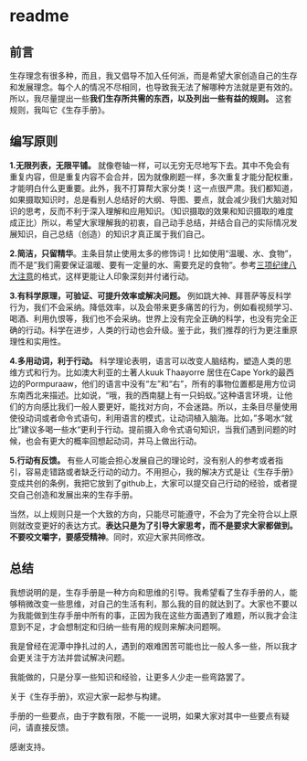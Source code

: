  
 # readme
 
 ## 前言
 生存理念有很多种，而且，我又倡导不加入任何派，而是希望大家创造自己的生存和发展理念。每个人的情况不尽相同，也导致我无法了解哪种方法就是更有效的。所以，我尽量提出一些**我们生存所共需的东西，以及列出一些有益的规则。** 这套规则，我叫它《生存手册》。
 


 ## 编写原则

**1.无限列表，无限平铺。** 就像卷轴一样，可以无穷无尽地写下去。其中不免会有重复内容，但是重复内容不会合并，因为就像刷题一样，多次重复才能分配权重，才能明白什么更重要。此外，我不打算帮大家分类！这一点很严肃。我们都知道，如果摄取知识时，总是看别人总结好的大纲、导图、要点，就会减少我们大脑对知识的思考，反而不利于深入理解和应用知识。（知识摄取的效果和知识摄取的难度成正比）所以，希望大家理解我的初衷，自己动手总结，并结合自己的实际情况发展知识，自己总结（创造）的知识才真正属于我们自己。

**2.简洁，只留精华**。主条目禁止使用太多的修饰词！比如使用“温暖、水、食物”，而不是”我们需要保证温暖、要有一定量的水、需要充足的食物“。参考[三项纪律八大注意](https://www.baidu.com/s?wd=%E5%85%AB%E5%A4%A7%E6%B3%A8%E6%84%8F%E6%98%AF%E5%93%AA%E5%85%AB%E5%A4%A7%E7%BA%AA%E5%BE%8B)的格式，这样更能让人印象深刻并付诸行动。

**3.有科学原理，可验证、可提升效率或解决问题。** 例如跳大神、拜菩萨等反科学行为，我们不会采纳。降低效率，以及会带来更多痛苦的行为，例如看视频学习、喝酒、利用仇恨等，我们也不会采纳。世界上没有完全正确的科学，也没有完全正确的行动。科学在进步，人类的行动也会升级。鉴于此，我们推荐的行为更注重原理性和实用性。

**4.多用动词，利于行动。** 科学理论表明，语言可以改变人脑结构，塑造人类的思维方式和行为。比如澳大利亚的土著人kuuk Thaayorre 居住在Cape York的最西边的Pormpuraaw，他们的语言中没有“左”和“右”，所有的事物位置都是用方位词东南西北来描述。比如说，“哦，我的西南腿上有一只蚂蚁。”这种语言环境，让他们的方向感比我们一般人要更好，能找对方向，不会迷路。所以，主条目尽量使用使役动词或者命令式语句，利用语言的模式，让动词植入脑海。比如，”多喝水“就比”建议多喝一些水“更利于行动。提前摄入命令式语句知识，当我们遇到问题的时候，也会有更大的概率回想起动词，并马上做出行动。

**5.行动有反馈。** 有些人可能会担心发展自己的理论时，没有别人的参考或者指引，容易走错路或者缺乏行动的动力。不用担心，我的解决方式是让《生存手册》变成共创的条例，我把它放到了github上，大家可以提交自己行动的经验，或者提交自己创造和发展出来的生存手册。


当然，以上规则只是一个大致的方向，只能尽可能遵守，不会为了完全符合以上原则就改变更好的表达方式。**表达只是为了引导大家思考，而不是要求大家都做到。不要咬文嚼字，要感受精神**。同时，欢迎大家共同修改。





 ## 总结


 我想说明的是，生存手册是一种方向和思维的引导。我希望看了生存手册的人，能够稍微改变一些思维，对自己的生活有利，那么我的目的就达到了。大家也不要以为我能做到生存手册中所有的事，正因为我在这些方面遇到了难题，所以我才会注意到不足，才会想制定和归纳一些有用的规则来解决问题啊。

我是曾经在泥潭中挣扎过的人，遇到的艰难困苦可能也比一般人多一些，所以我才会更关注于方法并尝试解决问题。

我能做的，只是分享一些知识和经验，让更多人少走一些弯路罢了。

关于《生存手册》，欢迎大家一起参与构建。

手册的一些要点，由于字数有限，不能一一说明，如果大家对其中一些要点有疑问，请直接反馈。

感谢支持。
